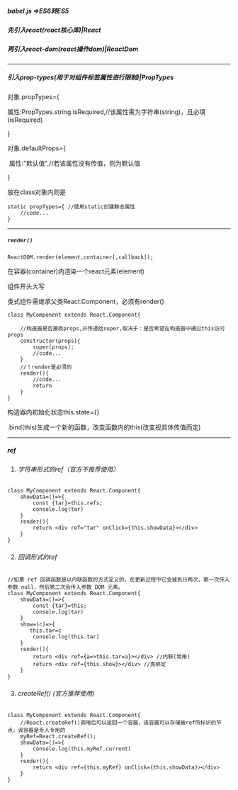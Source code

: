 ##### babel.js =>ES6转ES5

##### 先引入react(react核心库)|React

##### 再引入react-dom(react操作dom)|ReactDom

-------------

##### 引入prop-types(用于对组件标签属性进行限制)|PropTypes

对象.propTypes={

​	属性:PropTypes.string.isRequired,//该属性需为字符串(string)，且必填(isRequired)

}

对象.defaultProps={

​	属性:"默认值",//若该属性没有传值，则为默认值

}

放在class对象内则是

```react
static propTypes={ //使用static创建静态属性
	//code...
}
```

------

##### `render()`

`ReactDOM.render(element,container[,callback]);`

在容器(container)内渲染一个react元素(element)

组件开头大写

类式组件需继承父类React.Component，必须有render()

```react
class MyComponent extends React.Component{
    
    //构造器是否接收props,并传递给super,取决于：是否希望在构造器中通过this访问props
    constructor(props){
        super(props);
        //code...
    }
    //！render是必须的
	render(){
        //code...
        return
    }
}
```

构造器内初始化状态this.state={}

.bind(this)生成一个新的函数，改变函数内的this(改变视具体传值而定)

-------

##### ref

1. ###### 字符串形式的ref（官方不推荐使用）
```react
class MyComponent extends React.Component{
    showData=()=>{
   		const {tar}=this.refs;
   		console.log(tar)
   	}
   	render(){
        return <div ref="tar" onClick={this.showData}></div>
   	}
} 
```
2. ###### 回调形式的ref
```react
//如果 ref 回调函数是以内联函数的方式定义的，在更新过程中它会被执行两次，第一次传入参数 null，然后第二次会传入参数 DOM 元素。
class MyComponent extends React.Component{
    showData=()=>{
   		const {tar}=this;
   		console.log(tar)
   	}
    show=(c)=>{
       this.tar=c
        console.log(this.tar)
    }
   	render(){
        return <div ref={a=>this.tar=a}></div> //内联(常用)
        return <div ref={this.show}></div> //类绑定
   	}
}
```

3. ###### createRef() (官方推荐使用)

```react
class MyComponent extends React.Component{
    //React.createRef()调用后可以返回一个容器，该容器可以存储被ref所标识的节点，该容器是专人专用的
    myRef=React.createRef();
    showData=()=>{
   		console.log(this.myRef.current)
   	}
   	render(){
        return <div ref={this.myRef} onClick={this.showData}></div>
   	}
}
```

